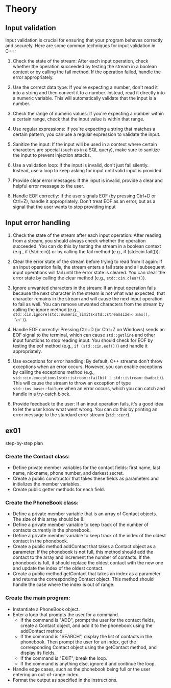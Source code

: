 
# Theory

## Input validation

Input validation is crucial for ensuring that your program behaves correctly and securely. Here are some common techniques for input validation in C++:

1. Check the state of the stream: After each input operation, check whether the operation succeeded by testing the stream in a boolean context or by calling the fail method. If the operation failed, handle the error appropriately.

2. Use the correct data type: If you're expecting a number, don't read it into a string and then convert it to a number. Instead, read it directly into a numeric variable. This will automatically validate that the input is a number.

3. Check the range of numeric values: If you're expecting a number within a certain range, check that the input value is within that range.

4. Use regular expressions: If you're expecting a string that matches a certain pattern, you can use a regular expression to validate the input.

5. Sanitize the input: If the input will be used in a context where certain characters are special (such as in a SQL query), make sure to sanitize the input to prevent injection attacks.

6. Use a validation loop: If the input is invalid, don't just fail silently. Instead, use a loop to keep asking for input until valid input is provided.

7. Provide clear error messages: If the input is invalid, provide a clear and helpful error message to the user.

8. Handle EOF correctly: If the user signals EOF (by pressing Ctrl+D or Ctrl+Z), handle it appropriately. Don't treat EOF as an error, but as a signal that the user wants to stop providing input

## Input error handling 

1. Check the state of the stream after each input operation: After reading from a stream, you should always check whether the operation succeeded. You can do this by testing the stream in a boolean context (e.g., if (!std::cin)) or by calling the fail method (e.g., if (std::cin.fail())).

2. Clear the error state of the stream before trying to read from it again: If an input operation fails, the stream enters a fail state and all subsequent input operations will fail until the error state is cleared. You can clear the error state by calling the clear method (e.g., `std::cin.clear()`).

3. Ignore unwanted characters in the stream: If an input operation fails because the next character in the stream is not what was expected, that character remains in the stream and will cause the next input operation to fail as well. You can remove unwanted characters from the stream by calling the ignore method (e.g., `std::cin.ignore(std::numeric_limits<std::streamsize>::max(), '\n')`).

4. Handle EOF correctly: Pressing Ctrl+D (or Ctrl+Z on Windows) sends an EOF signal to the terminal, which can cause `std::getline` and other input functions to stop reading input. You should check for EOF by testing the eof method (e.g., `if (std::cin.eof())`) and handle it appropriately.

5. Use exceptions for error handling: By default, C++ streams don't throw exceptions when an error occurs. However, you can enable exceptions by calling the exceptions method (e.g., `std::cin.exceptions(std::istream::failbit | std::istream::badbit)`). This will cause the stream to throw an exception of type `std::ios_base::failure` when an error occurs, which you can catch and handle in a try-catch block.

6. Provide feedback to the user: If an input operation fails, it's a good idea to let the user know what went wrong. You can do this by printing an error message to the standard error stream (`std::cerr`).

## ex01

step-by-step plan 

### Create the Contact class:

- Define private member variables for the contact fields: first name, last name, nickname, phone number, and darkest secret.
- Create a public constructor that takes these fields as parameters and initializes the member variables.
- Create public getter methods for each field.

 ### Create the PhoneBook class:

- Define a private member variable that is an array of Contact objects. The size of this array should be 8.
- Define a private member variable to keep track of the number of contacts currently in the phonebook.
- Define a private member variable to keep track of the index of the oldest contact in the phonebook.
- Create a public method addContact that takes a Contact object as a parameter. If the phonebook is not full, this method should add the contact to the array and increment the number of contacts. If the phonebook is full, it should replace the oldest contact with the new one and update the index of the oldest contact.
- Create a public method getContact that takes an index as a parameter and returns the corresponding Contact object. This method should handle the case where the index is out of range.

### Create the main program:

- Instantiate a PhoneBook object.
- Enter a loop that prompts the user for a command.
	- If the command is "ADD", prompt the user for the contact fields, create a Contact object, and add it to the phonebook using the addContact method.
	- If the command is "SEARCH", display the list of contacts in the phonebook. Then prompt the user for an index, get the corresponding Contact object using the getContact method, and display its fields.
	- If the command is "EXIT", break the loop.
	- If the command is anything else, ignore it and continue the loop.
- Handle edge cases, such as the phonebook being full or the user entering an out-of-range index. 
- Format the output as specified in the instructions.